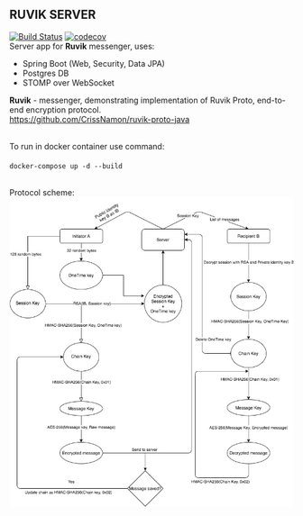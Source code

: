 ## RUVIK SERVER
[![Build Status](https://app.travis-ci.com/CrissNamon/ruvik-server.svg?branch=master)](https://app.travis-ci.com/CrissNamon/ruvik-server)
[![codecov](https://codecov.io/gh/CrissNamon/ruvik-server/branch/master/graph/badge.svg?token=Q6MM2CY23E)](https://codecov.io/gh/CrissNamon/ruvik-server)
<br>
Server app for **Ruvik** messenger, uses:
+ Spring Boot (Web, Security, Data JPA)
+ Postgres DB
+ STOMP over WebSocket

**Ruvik** - messenger, demonstrating implementation of Ruvik Proto, end-to-end encryption protocol.
<br>https://github.com/CrissNamon/ruvik-proto-java

<br>To run in docker container use command:
<br>
<code>
docker-compose up -d --build
</code>

<br>Protocol scheme:
<br>
![Scheme](https://github.com/CrissNamon/ruvik-proto-java/blob/master/RuvikProtoENG.jpg)
